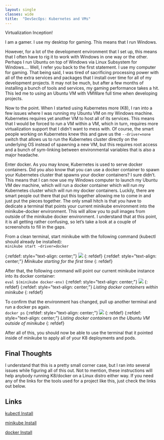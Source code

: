 ```yaml
---
layout: single
classes: wide
title:  "DevSecOps: Kubernetes and VMs"
---
```


Virtualization Inception!

I am a gamer. I use my desktop for gaming. This means that I run Windows.

However, for a lot of the development environment that I set up, this means that I often have to rig it to work with Windows in one way or the other. Perhaps I run Ubuntu on top of Windows via Linux Subsystem for Windows…. Well, I refer you back to the first statement. I use my computer for gaming. That being said, I was tired of sacrificing processing power with all of the extra services and packages that I install over time for all of my development projects. It may not be much, but after a few months of installing a bunch of tools and services, my gaming performance takes a hit. This led me to using an Ubuntu VM with VMWare full time when developing projects. 

Now to the point. When I started using Kubernetes more (K8), I ran into a few issues where I was running my Ubuntu VM on my Windows machine. Kubernetes requires yet another VM to host all of its services. This means that I would be forced to run a VM within a VM, which in turn, requires more virtualization support that I didn’t want to mess with. Of course, the smart people working on Kubernetes knew this and gave us the ```--driver=none``` switch that allows us to run the Kubernetes cluster directly on the underlying OS instead of spawning a new VM, but this requires root access and a bunch of sym-linking between environmental variables that is also a major headache. 

Enter docker. As you may know, Kubernetes is used to serve docker containers. Did you also know that you can use a docker container to spawn your Kubernetes cluster that spawns your docker containers? I sure didn’t. This means that I can now use my Windows computer to launch my Ubuntu VM dev machine, which will run a docker container which will run my Kubernetes cluster which will run my docker containers. Luckily, there are smart people out there that put this together allowing me to come in and just put the pieces together. 
The only small hitch is that you have to dedicate a terminal that points your current minikube environment into the minikube-docker environment. This will allow you to pull images from outside of the minikube docker environment. I understand that at this point, it is all getting rather confusing, so let’s take a look at a couple of screenshots to fill in the gaps.

From a clean terminal, start minikube with the following command (kubectl should already be installed):    
```minikube start –driver=docker```

{:refdef: style="text-align: center;"}
![](/assets/images/minikube/minikubestart.jpg)
{: refdef}
{:refdef: style="text-align: center;"}
*Minikube starting for the first time*
{: refdef}

After that, the following command will point our current minikube instance into its docker container:   
```eval $(minikube docker-env)```
{:refdef: style="text-align: center;"}
![](/assets/images/minikube/dockerpsdockerenv.jpg)
{: refdef}
{:refdef: style="text-align: center;"}
*Listing docker containers within minikube*
{: refdef}

To confirm that the environment has changed, pull up another terminal and run a docker ps again.   
```docker ps```
{:refdef: style="text-align: center;"}
![](/assets/images/minikube/dockerps.jpg)
{: refdef}
{:refdef: style="text-align: center;"}
*Listing docker containers on the Ubuntu VM outside of minikube*
{: refdef}

After all of this, you should now be able to use the terminal that it pointed inside of minikube to apply all of your K8 deployments and pods. 

## Final Thoughts
I understand that this is a pretty small corner case, but I ran into several issues while figuring all of this out. Not to mention, these instructions will help anybody running K8/docker on a Linux distro either way. If you need any of the links for the tools used for a project like this, just check the links out below.

## Links
[kubectl Install](https://kubernetes.io/docs/tasks/tools/install-kubectl/)   

[minikube Install](https://kubernetes.io/docs/tasks/tools/install-minikube/)   

[docker Install](https://docs.docker.com/engine/install/ubuntu/)   
